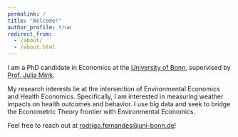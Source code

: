 ```yaml
---
permalink: /
title: "Welcome!"
author_profile: true
redirect_from: 
  - /about/
  - /about.html
---
```


I am a PhD candidate in Economics at the [University of Bonn](https://www.bgse.uni-bonn.de/en), supervised by [Prof. Julia Mink](https://www.juliamink.eu).

My research interests lie at the intersection of Environmental Economics and Health Economics.
Specifically, I am interested in measuring weather impacts on health outcomes and behavior. I use big data and seek to bridge the Econometric Theory frontier with Environmental Economics.

Feel free to reach out at <a href="&#109;&#97;&#105;&#108;&#116;&#111;&#58;&#114;&#111;&#100;&#114;&#105;&#103;&#111;&#46;&#102;&#101;&#114;&#110;&#97;&#110;&#100;&#101;&#115;&#64;&#117;&#110;&#105;&#45;&#98;&#111;&#110;&#110;&#46;&#100;&#101;">&#114;&#111;&#100;&#114;&#105;&#103;&#111;&#46;&#102;&#101;&#114;&#110;&#97;&#110;&#100;&#101;&#115;&#64;&#117;&#110;&#105;&#45;&#98;&#111;&#110;&#110;&#46;&#100;&#101;</a>!

